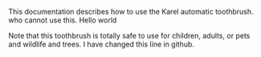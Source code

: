 
This documentation describes how to use the Karel automatic toothbrush. who cannot use this. Hello world

Note that this toothbrush is totally safe to use for children, adults, or pets and wildlife and trees. I have changed this line in github.
